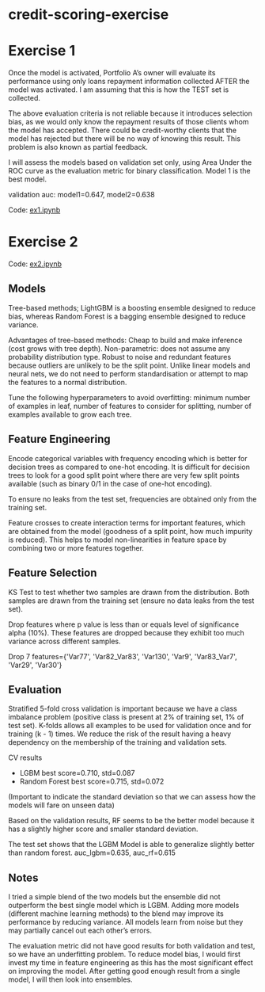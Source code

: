 credit-scoring-exercise
===========================

# Exercise 1

Once the model is activated, Portfolio A’s owner will evaluate its performance using only loans repayment information collected AFTER the model was activated. I am assuming that this is how the TEST set is collected.

The above evaluation criteria is not reliable because it introduces selection bias, as we would only know the repayment results of those clients whom the model has accepted. There could be credit-worthy clients that the model has rejected but there will be no way of knowing this result. This problem is also known as partial feedback.

I will assess the models based on validation set only, using Area Under the ROC curve as the evaluation metric for binary classification. Model 1 is the best model.

validation auc: model1=0.647, model2=0.638

Code: [ex1.ipynb](ex1.ipynb) 

# Exercise 2

Code: [ex2.ipynb](ex2.ipynb)
               
## Models
Tree-based methods; LightGBM is a boosting ensemble designed to reduce bias, whereas Random Forest is a bagging ensemble designed to reduce variance.

Advantages of tree-based methods: Cheap to build and make inference (cost grows with tree depth). Non-parametric: does not assume any probability distribution type. Robust to noise and redundant features because outliers are unlikely to be the split point. Unlike linear models and neural nets, we do not need to perform standardisation or attempt to map the features to a normal distribution.

Tune the following hyperparameters to avoid overfitting: minimum number of examples in leaf, number of features to consider for splitting, number of examples available to grow each tree. 

## Feature Engineering
Encode categorical variables with frequency encoding which is better for decision trees as compared to one-hot encoding. It is difficult for decision trees to look for a good split point where there are very few split points available (such as binary 0/1 in the case of one-hot encoding).

To ensure no leaks from the test set, frequencies are obtained only from the training set.

Feature crosses to create interaction terms for important features, which are obtained from the model (goodness of a split point, how much impurity is reduced). This helps to model non-linearities in feature space by combining two or more features together.

## Feature Selection
KS Test to test whether two samples are drawn from the distribution. Both samples are drawn from the training set (ensure no data leaks from the test set).

Drop features where p value is less than or equals level of significance alpha (10%). These features are dropped because they exhibit too much variance across different samples.

Drop 7 features={'Var77', 'Var82_Var83', 'Var130', 'Var9', 'Var83_Var7', 'Var29', 'Var30'}

## Evaluation
Stratified 5-fold cross validation is important because we have a class imbalance problem (positive class is present at 2% of training set, 1% of test set). K-folds allows all examples to be used for validation once and for training (k - 1) times. We reduce the risk of the result having a heavy dependency on the membership of the training and validation sets.

CV results
- LGBM best score=0.710, std=0.087
- Random Forest best score=0.715, std=0.072

(Important to indicate the standard deviation so that we can assess how the models will fare on unseen data)

Based on the validation results, RF seems to be the better model because it has a slightly higher score and smaller standard deviation. 

The test set shows that the LGBM Model is able to generalize slightly better than random forest.
auc_lgbm=0.635, auc_rf=0.615

## Notes
I tried a simple blend of the two models but the ensemble did not outperform the best single model which is LGBM. Adding more models (different machine learning methods) to the blend may improve its performance by reducing variance. All models learn from noise but they may partially cancel out each other’s errors.

The evaluation metric did not have good results for both validation and test, so we have an underfitting problem. To reduce model bias, I would first invest my time in feature engineering as this has the most significant effect on improving the model. After getting good enough result from a single model, I will then look into ensembles.
